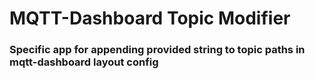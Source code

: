 # MQTT-Dashboard Topic Modifier

### Specific app for appending provided string to topic paths in mqtt-dashboard layout config
